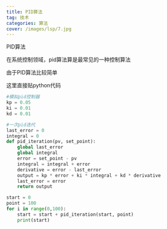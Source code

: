 ```yaml
---
title: PID算法
tag: 技术
categories: 算法
cover: /images/lsp/7.jpg
---
```


PID算法
<!--more-->

在系统控制领域，pid算法算是最常见的一种控制算法

由于PID算法比较简单

这里直接贴python代码


```python
#模拟pid控制器
kp = 0.05
ki = 0.01
kd = 0.01

#一次pid迭代
last_error = 0
integral = 0
def pid_iteration(pv, set_point):
    global last_error
    global integral
    error = set_point - pv
    integral = integral + error
    derivative = error - last_error
    output = kp * error + ki * integral + kd * derivative
    last_error = error
    return output

start = 0
point = 100
for i in range(0,100):
    start = start + pid_iteration(start, point)
    print(start)
```









